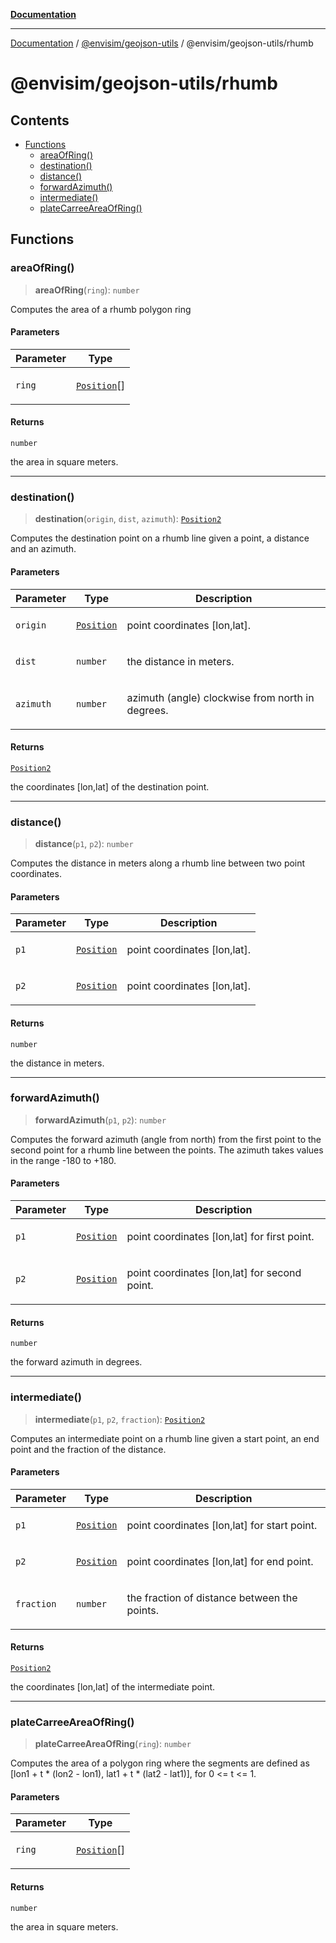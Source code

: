 [**Documentation**](../../../../README.md)

---

[Documentation](../../../../README.md) / [@envisim/geojson-utils](../../README.md) / @envisim/geojson-utils/rhumb

# @envisim/geojson-utils/rhumb

## Contents

- [Functions](#functions)
  - [areaOfRing()](#areaofring)
  - [destination()](#destination)
  - [distance()](#distance)
  - [forwardAzimuth()](#forwardazimuth)
  - [intermediate()](#intermediate)
  - [plateCarreeAreaOfRing()](#platecarreeareaofring)

## Functions

### areaOfRing()

> **areaOfRing**(`ring`): `number`

Computes the area of a rhumb polygon ring

#### Parameters

<table>
<thead>
<tr>
<th>Parameter</th>
<th>Type</th>
</tr>
</thead>
<tbody>
<tr>
<td>

`ring`

</td>
<td>

[`Position`](geojson.md#position)\[]

</td>
</tr>
</tbody>
</table>

#### Returns

`number`

the area in square meters.

---

### destination()

> **destination**(`origin`, `dist`, `azimuth`): [`Position2`](geojson.md#position2)

Computes the destination point on a rhumb line given a point,
a distance and an azimuth.

#### Parameters

<table>
<thead>
<tr>
<th>Parameter</th>
<th>Type</th>
<th>Description</th>
</tr>
</thead>
<tbody>
<tr>
<td>

`origin`

</td>
<td>

[`Position`](geojson.md#position)

</td>
<td>

point coordinates \[lon,lat].

</td>
</tr>
<tr>
<td>

`dist`

</td>
<td>

`number`

</td>
<td>

the distance in meters.

</td>
</tr>
<tr>
<td>

`azimuth`

</td>
<td>

`number`

</td>
<td>

azimuth (angle) clockwise from north in degrees.

</td>
</tr>
</tbody>
</table>

#### Returns

[`Position2`](geojson.md#position2)

the coordinates \[lon,lat] of the destination point.

---

### distance()

> **distance**(`p1`, `p2`): `number`

Computes the distance in meters along a rhumb line between two point coordinates.

#### Parameters

<table>
<thead>
<tr>
<th>Parameter</th>
<th>Type</th>
<th>Description</th>
</tr>
</thead>
<tbody>
<tr>
<td>

`p1`

</td>
<td>

[`Position`](geojson.md#position)

</td>
<td>

point coordinates \[lon,lat].

</td>
</tr>
<tr>
<td>

`p2`

</td>
<td>

[`Position`](geojson.md#position)

</td>
<td>

point coordinates \[lon,lat].

</td>
</tr>
</tbody>
</table>

#### Returns

`number`

the distance in meters.

---

### forwardAzimuth()

> **forwardAzimuth**(`p1`, `p2`): `number`

Computes the forward azimuth (angle from north) from the first point
to the second point for a rhumb line between the points.
The azimuth takes values in the range -180 to +180.

#### Parameters

<table>
<thead>
<tr>
<th>Parameter</th>
<th>Type</th>
<th>Description</th>
</tr>
</thead>
<tbody>
<tr>
<td>

`p1`

</td>
<td>

[`Position`](geojson.md#position)

</td>
<td>

point coordinates \[lon,lat] for first point.

</td>
</tr>
<tr>
<td>

`p2`

</td>
<td>

[`Position`](geojson.md#position)

</td>
<td>

point coordinates \[lon,lat] for second point.

</td>
</tr>
</tbody>
</table>

#### Returns

`number`

the forward azimuth in degrees.

---

### intermediate()

> **intermediate**(`p1`, `p2`, `fraction`): [`Position2`](geojson.md#position2)

Computes an intermediate point on a rhumb line given a start point,
an end point and the fraction of the distance.

#### Parameters

<table>
<thead>
<tr>
<th>Parameter</th>
<th>Type</th>
<th>Description</th>
</tr>
</thead>
<tbody>
<tr>
<td>

`p1`

</td>
<td>

[`Position`](geojson.md#position)

</td>
<td>

point coordinates \[lon,lat] for start point.

</td>
</tr>
<tr>
<td>

`p2`

</td>
<td>

[`Position`](geojson.md#position)

</td>
<td>

point coordinates \[lon,lat] for end point.

</td>
</tr>
<tr>
<td>

`fraction`

</td>
<td>

`number`

</td>
<td>

the fraction of distance between the points.

</td>
</tr>
</tbody>
</table>

#### Returns

[`Position2`](geojson.md#position2)

the coordinates \[lon,lat] of the intermediate point.

---

### plateCarreeAreaOfRing()

> **plateCarreeAreaOfRing**(`ring`): `number`

Computes the area of a polygon ring where the segments are
defined as \[lon1 + t \* (lon2 - lon1), lat1 + t \* (lat2 - lat1)], for
0 <= t <= 1.

#### Parameters

<table>
<thead>
<tr>
<th>Parameter</th>
<th>Type</th>
</tr>
</thead>
<tbody>
<tr>
<td>

`ring`

</td>
<td>

[`Position`](geojson.md#position)\[]

</td>
</tr>
</tbody>
</table>

#### Returns

`number`

the area in square meters.
